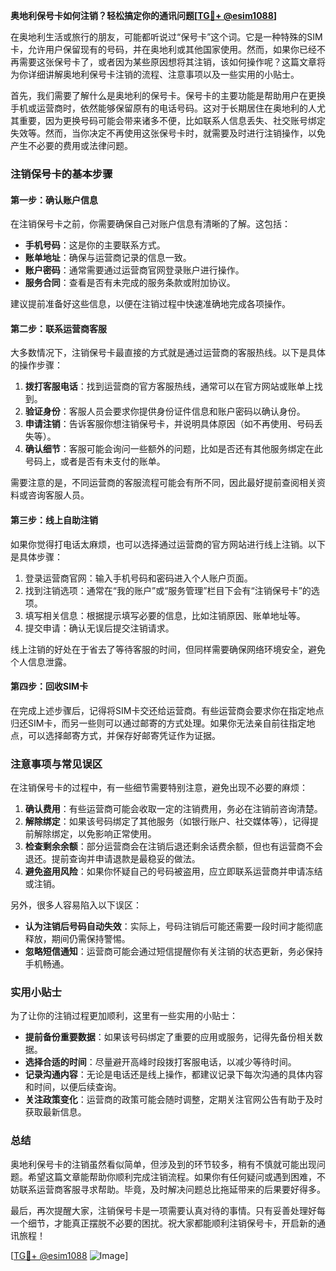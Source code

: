 **奥地利保号卡如何注销？轻松搞定你的通讯问题[[TG💪+ @esim1088](https://t.me/s/esim1088)]**

在奥地利生活或旅行的朋友，可能都听说过“保号卡”这个词。它是一种特殊的SIM卡，允许用户保留现有的号码，并在奥地利或其他国家使用。然而，如果你已经不再需要这张保号卡了，或者因为某些原因想将其注销，该如何操作呢？这篇文章将为你详细讲解奥地利保号卡注销的流程、注意事项以及一些实用的小贴士。

首先，我们需要了解什么是奥地利的保号卡。保号卡的主要功能是帮助用户在更换手机或运营商时，依然能够保留原有的电话号码。这对于长期居住在奥地利的人尤其重要，因为更换号码可能会带来诸多不便，比如联系人信息丢失、社交账号绑定失效等。然而，当你决定不再使用这张保号卡时，就需要及时进行注销操作，以免产生不必要的费用或法律问题。

### 注销保号卡的基本步骤

#### 第一步：确认账户信息
在注销保号卡之前，你需要确保自己对账户信息有清晰的了解。这包括：
- **手机号码**：这是你的主要联系方式。
- **账单地址**：确保与运营商记录的信息一致。
- **账户密码**：通常需要通过运营商官网登录账户进行操作。
- **服务合同**：查看是否有未完成的服务条款或附加协议。

建议提前准备好这些信息，以便在注销过程中快速准确地完成各项操作。

#### 第二步：联系运营商客服
大多数情况下，注销保号卡最直接的方式就是通过运营商的客服热线。以下是具体的操作步骤：
1. **拨打客服电话**：找到运营商的官方客服热线，通常可以在官方网站或账单上找到。
2. **验证身份**：客服人员会要求你提供身份证件信息和账户密码以确认身份。
3. **申请注销**：告诉客服你想注销保号卡，并说明具体原因（如不再使用、号码丢失等）。
4. **确认细节**：客服可能会询问一些额外的问题，比如是否还有其他服务绑定在此号码上，或者是否有未支付的账单。

需要注意的是，不同运营商的客服流程可能会有所不同，因此最好提前查阅相关资料或咨询客服人员。

#### 第三步：线上自助注销
如果你觉得打电话太麻烦，也可以选择通过运营商的官方网站进行线上注销。以下是具体步骤：
1. 登录运营商官网：输入手机号码和密码进入个人账户页面。
2. 找到注销选项：通常在“我的账户”或“服务管理”栏目下会有“注销保号卡”的选项。
3. 填写相关信息：根据提示填写必要的信息，比如注销原因、账单地址等。
4. 提交申请：确认无误后提交注销请求。

线上注销的好处在于省去了等待客服的时间，但同样需要确保网络环境安全，避免个人信息泄露。

#### 第四步：回收SIM卡
在完成上述步骤后，记得将SIM卡交还给运营商。有些运营商会要求你在指定地点归还SIM卡，而另一些则可以通过邮寄的方式处理。如果你无法亲自前往指定地点，可以选择邮寄方式，并保存好邮寄凭证作为证据。

### 注意事项与常见误区

在注销保号卡的过程中，有一些细节需要特别注意，避免出现不必要的麻烦：

1. **确认费用**：有些运营商可能会收取一定的注销费用，务必在注销前咨询清楚。
2. **解除绑定**：如果该号码绑定了其他服务（如银行账户、社交媒体等），记得提前解除绑定，以免影响正常使用。
3. **检查剩余余额**：部分运营商会在注销后退还剩余话费余额，但也有运营商不会退还。提前查询并申请退款是最稳妥的做法。
4. **避免盗用风险**：如果你怀疑自己的号码被盗用，应立即联系运营商并申请冻结或注销。

另外，很多人容易陷入以下误区：
- **认为注销后号码自动失效**：实际上，号码注销后可能还需要一段时间才能彻底释放，期间仍需保持警惕。
- **忽略短信通知**：运营商可能会通过短信提醒你有关注销的状态更新，务必保持手机畅通。

### 实用小贴士

为了让你的注销过程更加顺利，这里有一些实用的小贴士：
- **提前备份重要数据**：如果该号码绑定了重要的应用或服务，记得先备份相关数据。
- **选择合适的时间**：尽量避开高峰时段拨打客服电话，以减少等待时间。
- **记录沟通内容**：无论是电话还是线上操作，都建议记录下每次沟通的具体内容和时间，以便后续查询。
- **关注政策变化**：运营商的政策可能会随时调整，定期关注官网公告有助于及时获取最新信息。

### 总结

奥地利保号卡的注销虽然看似简单，但涉及到的环节较多，稍有不慎就可能出现问题。希望这篇文章能帮助你顺利完成注销流程。如果你有任何疑问或遇到困难，不妨联系运营商客服寻求帮助。毕竟，及时解决问题总比拖延带来的后果要好得多。

最后，再次提醒大家，注销保号卡是一项需要认真对待的事情。只有妥善处理好每一个细节，才能真正摆脱不必要的困扰。祝大家都能顺利注销保号卡，开启新的通讯旅程！

[[TG💪+ @esim1088](https://t.me/s/esim1088) ![Image](https://i.postimg.cc/4NQfJmqS/Snipaste-2025-05-13-00-14-12.png)]